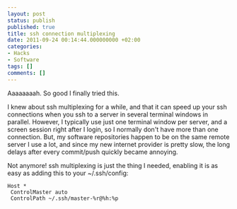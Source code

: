 ```yaml
---
layout: post
status: publish
published: true
title: ssh connection multiplexing
date: 2011-09-24 00:14:44.000000000 +02:00
categories:
- Hacks
- Software
tags: []
comments: []
---
```

Aaaaaaaah. So good I finally tried this.

I knew about ssh multiplexing for a while, and that it can speed up your ssh connections when you ssh to a server in several terminal windows in parallel. However, I typically use just one terminal window per server, and a screen session right after I login, so I normally don't have more than one connection. But, my software repositories happen to be on the same remote server I use a lot, and since my new internet provider is pretty slow, the long delays after every commit/push quickly became annoying.

Not anymore! ssh multiplexing is just the thing I needed, enabling it is as easy as adding this to your ~/.ssh/config:

```
Host *
 ControlMaster auto
 ControlPath ~/.ssh/master-%r@%h:%p
```

